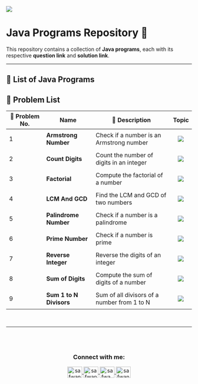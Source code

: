 <img src="https://media2.dev.to/dynamic/image/width=1000,height=420,fit=cover,gravity=auto,format=auto/https%3A%2F%2Fdev-to-uploads.s3.amazonaws.com%2Fuploads%2Farticles%2F6gsw2jl53ye6aabdndqg.png">

# Java Programs Repository 🚀

This repository contains a collection of **Java programs**, each with its respective **question link** and **solution link**.

---

## 📖 List of Java Programs

## 🔹 Problem List  

| 🔢 Problem No. | Name                     | 📖 Description                                  | Topic |
|---------------|--------------------------|----------------------------------------------|---------|
| 1             | **Armstrong Number**      | Check if a number is an Armstrong number    | <p align="center"><img src="https://img.shields.io/badge/Mathematics-%23FF5733.svg?style=flat" /></p> |
| 2             | **Count Digits**          | Count the number of digits in an integer    | <p align="center"><img src="https://img.shields.io/badge/Mathematics-%23FFC300.svg?style=flat" /></p> |
| 3             | **Factorial**             | Compute the factorial of a number           | <p align="center"><img src="https://img.shields.io/badge/Mathematics-%23DAF7A6.svg?style=flat" /></p> |
| 4             | **LCM And GCD**           | Find the LCM and GCD of two numbers         | <p align="center"><img src="https://img.shields.io/badge/Mathematics-%23900C3F.svg?style=flat" /></p> |
| 5             | **Palindrome Number**     | Check if a number is a palindrome           | <p align="center"><img src="https://img.shields.io/badge/Mathematics-%236C757D.svg?style=flat" /></p> |
| 6             | **Prime Number**          | Check if a number is prime                  | <p align="center"><img src="https://img.shields.io/badge/Mathematics-%23C70039.svg?style=flat" /></p> |
| 7             | **Reverse Integer**       | Reverse the digits of an integer            | <p align="center"><img src="https://img.shields.io/badge/Mathematics-%238C92AC.svg?style=flat" /></p> |
| 8             | **Sum of Digits**         | Compute the sum of digits of a number       | <p align="center"><img src="https://img.shields.io/badge/Mathematics-%23FF5733.svg?style=flat" /></p> |
| 9             | **Sum 1 to N Divisors**   | Sum of all divisors of a number from 1 to N | <p align="center"><img src="https://img.shields.io/badge/Mathematics-%23FFBD69.svg?style=flat" /></p> |

<br>
<hr/>


<br><br>

<h3 align="center">Connect with me:</h3>
<p align="center">
       <a href="mailto:safwannasir49@gmail.com" target="blank">
        <img align="center" src="https://www.svgrepo.com/show/484206/mail.svg" alt="safwannasir49@gmail.com" height="30" width="40" />
    </a>
    <a href="https://twitter.com/SafwanNasir49" target="blank">
        <img align="center" src="https://raw.githubusercontent.com/rahuldkjain/github-profile-readme-generator/master/src/images/icons/Social/twitter.svg" alt="safwannasir" height="30" width="40" />
    </a>
    <a href="https://linkedin.com/in/safwan-nasir-955745219" target="blank">
        <img align="center" src="https://raw.githubusercontent.com/rahuldkjain/github-profile-readme-generator/master/src/images/icons/Social/linked-in-alt.svg" alt="safwa_nasir" height="30" width="40" />
    </a>
    <a href="https://github.com/safwannasir49" target="blank">
        <img align="center" src="https://raw.githubusercontent.com/rahuldkjain/github-profile-readme-generator/master/src/images/icons/Social/github.svg" alt="safwannasir49" height="30" width="40" />
    </a>
</p>
